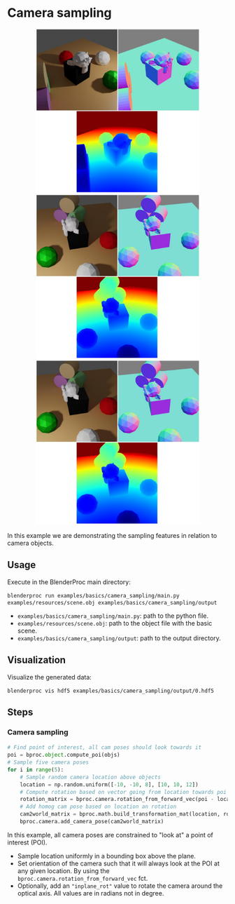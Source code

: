 # Camera sampling


<p align="center">
<img src="../../../images/camera_sampling_rendering_0.jpg" alt="Front readme image" width=375>
<img src="../../../images/camera_sampling_rendering_1.jpg" alt="Front readme image" width=375>
<img src="../../../images/camera_sampling_rendering_1.jpg" alt="Front readme image" width=375>
</p>

In this example we are demonstrating the sampling features in relation to camera objects.

## Usage

Execute in the BlenderProc main directory:

```
blenderproc run examples/basics/camera_sampling/main.py examples/resources/scene.obj examples/basics/camera_sampling/output
```

* `examples/basics/camera_sampling/main.py`: path to the python file.
* `examples/resources/scene.obj`: path to the object file with the basic scene.
* `examples/basics/camera_sampling/output`: path to the output directory.

## Visualization

Visualize the generated data:

```
blenderproc vis hdf5 examples/basics/camera_sampling/output/0.hdf5
```

## Steps

### Camera sampling

```python
# Find point of interest, all cam poses should look towards it
poi = bproc.object.compute_poi(objs)
# Sample five camera poses
for i in range(5):
    # Sample random camera location above objects
    location = np.random.uniform([-10, -10, 8], [10, 10, 12])
    # Compute rotation based on vector going from location towards poi
    rotation_matrix = bproc.camera.rotation_from_forward_vec(poi - location, inplane_rot=np.random.uniform(-0.7854, 0.7854))
    # Add homog cam pose based on location an rotation
    cam2world_matrix = bproc.math.build_transformation_mat(location, rotation_matrix)
    bproc.camera.add_camera_pose(cam2world_matrix)
```

In this example, all camera poses are constrained to "look at" a point of interest (POI).

* Sample location uniformly in a bounding box above the plane.
* Set orientation of the camera such that it will always look at the POI at any given location. By using the `bproc.camera.rotation_from_forward_vec` fct.
* Optionally, add an `"inplane_rot"` value to rotate the camera around the optical axis. All values are in radians not in degree.
